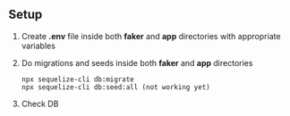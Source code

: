 ## Setup
1.  Create **.env** file inside both **faker** and **app** directories with appropriate variables
2.  Do migrations and seeds inside both **faker** and **app** directories

    ```
    npx sequelize-cli db:migrate
    npx sequelize-cli db:seed:all (not working yet)
    ```
3. Check DB
